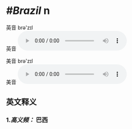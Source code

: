 # ***\#Brazil*** n
英音 brə'zɪl  
英音
<audio src="./media/Brazil1.aac" controls="controls"></audio>

美音 brə'zɪl  
美音
<audio src="./media/Brazil.aac" controls="controls"></audio>



  

英文释义
---
### 1.*高义频：* **巴西**  


